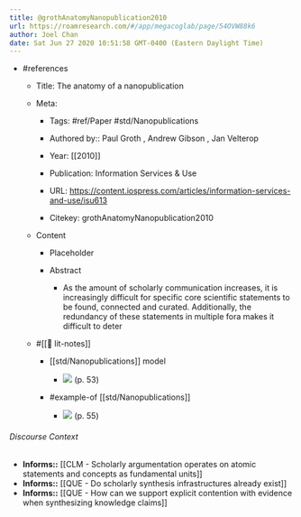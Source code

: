 ```yaml
---
title: @grothAnatomyNanopublication2010
url: https://roamresearch.com/#/app/megacoglab/page/54OVW88k6
author: Joel Chan
date: Sat Jun 27 2020 10:51:58 GMT-0400 (Eastern Daylight Time)
---
```


- #references

    - Title: The anatomy of a nanopublication

    - Meta:

        - Tags: #ref/Paper #std/Nanopublications

        - Authored by::  Paul Groth ,  Andrew Gibson ,  Jan Velterop

        - Year: [[2010]]

        - Publication: Information Services \& Use

        - URL: https://content.iospress.com/articles/information-services-and-use/isu613

        - Citekey: grothAnatomyNanopublication2010

    - Content

        - Placeholder

        - Abstract

            - As the amount of scholarly communication increases, it is increasingly difficult for specific core scientific statements to be found, connected and curated. Additionally, the redundancy of these statements in multiple fora makes it difficult to deter

    - #[[📝 lit-notes]]

        - [[std/Nanopublications]] model

            - ![](https://firebasestorage.googleapis.com/v0/b/firescript-577a2.appspot.com/o/imgs%2Fapp%2Fmegacoglab%2FlMPBC-cfNB.png?alt=media&token=3f0ceca2-498d-479e-b285-3fee15a63a8e) (p. 53)

        - #example-of [[std/Nanopublications]]

            - ![](https://firebasestorage.googleapis.com/v0/b/firescript-577a2.appspot.com/o/imgs%2Fapp%2Fmegacoglab%2FppblmR7IgH.png?alt=media&token=d748afaf-47e7-4722-9c99-2a485fb21f05) (p. 55)

###### Discourse Context

- **Informs::** [[CLM - Scholarly argumentation operates on atomic statements and concepts as fundamental units]]
- **Informs::** [[QUE - Do scholarly synthesis infrastructures already exist]]
- **Informs::** [[QUE - How can we support explicit contention with evidence when synthesizing knowledge claims]]
